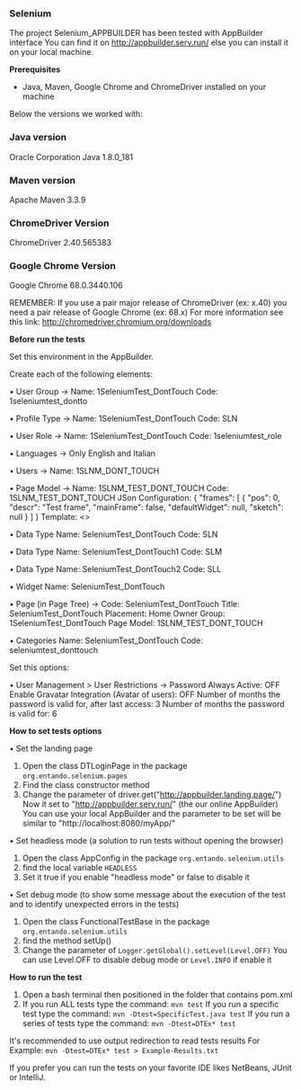 

### Selenium 

The project Selenium_APPBUILDER has been tested with AppBuilder interface 
You can find it on http://appbuilder.serv.run/
else you can install it on your local machine.


__Prerequisites__

* Java, Maven, Google Chrome and ChromeDriver installed on your machine

Below the versions we worked with:

### Java version

Oracle Corporation Java 1.8.0_181

### Maven version

Apache Maven 3.3.9

### ChromeDriver Version

ChromeDriver 2.40.565383

### Google Chrome Version

Google Chrome 68.0.3440.106

REMEMBER: If you use a pair major release of ChromeDriver (ex: x.40) you need a pair release of Google Chrome (ex: 68.x)
For more information see this link: http://chromedriver.chromium.org/downloads


__Before run the tests__

Set this environment in the AppBuilder.

Create each of the following elements:

• User Group ->
	Name: 1SeleniumTest_DontTouch
	Code: 1seleniumtest_dontto

• Profile Type -> 
	Name: 1SeleniumTest_DontTouch
	Code: SLN

• User Role -> 
	Name: 1SeleniumTest_DontTouch
	Code: 1seleniumtest_role
	
• Languages ->
	Only English and Italian
	
• Users ->
	Name: 1SLNM_DONT_TOUCH
	
• Page Model ->
	Name: 1SLNM_TEST_DONT_TOUCH
	Code: 1SLNM_TEST_DONT_TOUCH
	JSon Configuration: {
								  "frames": [
									 {
										"pos": 0,
										"descr": "Test frame",
										"mainFrame": false,
										"defaultWidget": null,
										"sketch": null
									 }
								  ]
								}
	Template: <>

• Data Type
	Name: SeleniumTest_DontTouch
	Code: SLN

• Data Type
	Name: SeleniumTest_DontTouch1
	Code: SLM
	
• Data Type
	Name: SeleniumTest_DontTouch2
	Code: SLL

• Widget
	Name: SeleniumTest_DontTouch

• Page (in Page Tree) ->
	Code: SeleniumTest_DontTouch
	Title: SeleniumTest_DontTouch
	Placement: Home
	Owner Group: 1SeleniumTest_DontTouch
	Page Model: 1SLNM_TEST_DONT_TOUCH
	
• Categories
	Name: SeleniumTest_DontTouch
	Code: seleniumtest_donttouch
	
	
Set this options:
	
• User Management > User Restrictions ->
	Password Always Active: OFF
	Enable Gravatar Integration (Avatar of users): OFF
	Number of months the password is valid for, after last access: 3
	Number of months the password is valid for: 6


__How to set tests options__

• Set the landing page
1) Open the class DTLoginPage in the package `org.entando.selenium.pages`
2) Find the class constructor method
3) Change the parameter of driver.get("http://appbuilder.landing.page/")
Now it set to "http://appbuilder.serv.run/" (the our online AppBuilder)
You can use your local AppBuilder and the parameter to be set will be similar to "http://localhost:8080/myApp/"

• Set headless mode (a solution to run tests without opening the browser)
1) Open the class AppConfig in the package `org.entando.selenium.utils`
2) find the local variable `HEADLESS`
3) Set it true if you enable "headless mode" or false to disable it

• Set debug mode (to show some message about the execution of the test and to identify unexpected errors in the tests)
1) Open the class FunctionalTestBase in the package `org.entando.selenium.utils`
2) find the method setUp()
3) Change the parameter of `Logger.getGlobal().setLevel(Level.OFF)`
You can use Level.OFF to disable debug mode or `Level.INFO` if enable it


__How to run the test__

1) Open a bash terminal then positioned in the folder that contains pom.xml
2) If you run ALL tests type the command:
`mvn test`
If you run a specific test type the command:
`mvn -Dtest=SpecificTest.java test`
If you run a series of tests type the command:
`mvn -Dtest=DTEx* test`

It's recommended to use output redirection to read tests results
For Example:
`mvn -Dtest=DTEx* test > Example-Results.txt`

If you prefer you can run the tests on your favorite IDE likes NetBeans, JUnit or IntelliJ.